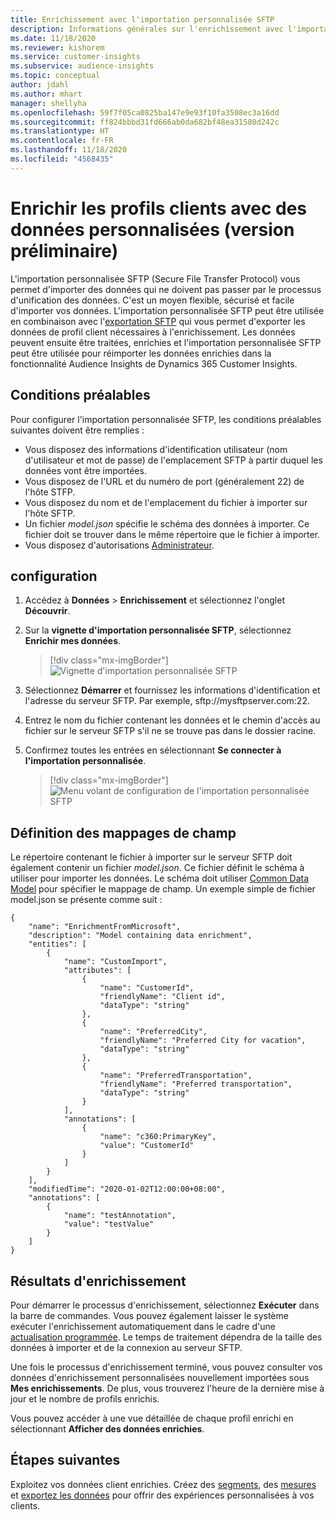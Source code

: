 ```yaml
---
title: Enrichissement avec l'importation personnalisée SFTP
description: Informations générales sur l'enrichissement avec l'importation personnalisée SFTP.
ms.date: 11/18/2020
ms.reviewer: kishorem
ms.service: customer-insights
ms.subservice: audience-insights
ms.topic: conceptual
author: jdahl
ms.author: mhart
manager: shellyha
ms.openlocfilehash: 59f7f05ca0825ba147e9e93f10fa3508ec3a16dd
ms.sourcegitcommit: ff824bbbd31fd666ab0da682bf48ea31580d242c
ms.translationtype: HT
ms.contentlocale: fr-FR
ms.lasthandoff: 11/18/2020
ms.locfileid: "4568435"
---
```

# <a name="enrich-customer-profiles-with-custom-data-preview"></a>Enrichir les profils clients avec des données personnalisées (version préliminaire)

L'importation personnalisée SFTP (Secure File Transfer Protocol) vous permet d'importer des données qui ne doivent pas passer par le processus d'unification des données. C'est un moyen flexible, sécurisé et facile d'importer vos données. L'importation personnalisée SFTP peut être utilisée en combinaison avec l'[exportation SFTP](export-sftp.md) qui vous permet d'exporter les données de profil client nécessaires à l'enrichissement. Les données peuvent ensuite être traitées, enrichies et l'importation personnalisée SFTP peut être utilisée pour réimporter les données enrichies dans la fonctionnalité Audience Insights de Dynamics 365 Customer Insights.

## <a name="prerequisites"></a>Conditions préalables

Pour configurer l'importation personnalisée SFTP, les conditions préalables suivantes doivent être remplies :

- Vous disposez des informations d'identification utilisateur (nom d'utilisateur et mot de passe) de l'emplacement SFTP à partir duquel les données vont être importées.
- Vous disposez de l'URL et du numéro de port (généralement 22) de l'hôte STFP.
- Vous disposez du nom et de l'emplacement du fichier à importer sur l'hôte SFTP.
- Un fichier *model.json* spécifie le schéma des données à importer. Ce fichier doit se trouver dans le même répertoire que le fichier à importer.
- Vous disposez d'autorisations [Administrateur](permissions.md#administrator).

## <a name="configuration"></a>configuration

1. Accédez à **Données** > **Enrichissement** et sélectionnez l'onglet **Découvrir**.

1. Sur la **vignette d'importation personnalisée SFTP**, sélectionnez **Enrichir mes données**.

   > [!div class="mx-imgBorder"]
   > ![Vignette d'importation personnalisée SFTP](media/SFTP_Custom_Import_tile.png "Vignette d'importation personnalisée SFTP")

1. Sélectionnez **Démarrer** et fournissez les informations d'identification et l'adresse du serveur SFTP. Par exemple, sftp://mysftpserver.com:22.

1. Entrez le nom du fichier contenant les données et le chemin d'accès au fichier sur le serveur SFTP s'il ne se trouve pas dans le dossier racine.

1. Confirmez toutes les entrées en sélectionnant **Se connecter à l'importation personnalisée**.

   > [!div class="mx-imgBorder"]
   > ![Menu volant de configuration de l'importation personnalisée SFTP](media/SFTP_Custom_Import_Configuration_flyout.png "Menu volant de configuration de l'importation personnalisée SFTP")

## <a name="defining-field-mappings"></a>Définition des mappages de champ 

Le répertoire contenant le fichier à importer sur le serveur SFTP doit également contenir un fichier *model.json*. Ce fichier définit le schéma à utiliser pour importer les données. Le schéma doit utiliser [Common Data Model](https://docs.microsoft.com/common-data-model/) pour spécifier le mappage de champ. Un exemple simple de fichier model.json se présente comme suit :

```
{
    "name": "EnrichmentFromMicrosoft",
    "description": "Model containing data enrichment",
    "entities": [
        {
            "name": "CustomImport",
            "attributes": [
                {
                    "name": "CustomerId",
                    "friendlyName": "Client id",
                    "dataType": "string"
                },
                {
                    "name": "PreferredCity",
                    "friendlyName": "Preferred City for vacation",
                    "dataType": "string"
                },
                {
                    "name": "PreferredTransportation",
                    "friendlyName": "Preferred transportation",
                    "dataType": "string"
                }
            ],
            "annotations": [
                {
                    "name": "c360:PrimaryKey",
                    "value": "CustomerId"
                }
            ]
        }
    ],
    "modifiedTime": "2020-01-02T12:00:00+08:00",
    "annotations": [
        {
            "name": "testAnnotation",
            "value": "testValue"
        }
    ]
}
```

## <a name="enrichment-results"></a>Résultats d'enrichissement

Pour démarrer le processus d'enrichissement, sélectionnez **Exécuter** dans la barre de commandes. Vous pouvez également laisser le système exécuter l'enrichissement automatiquement dans le cadre d'une [actualisation programmée](system.md#schedule-tab). Le temps de traitement dépendra de la taille des données à importer et de la connexion au serveur SFTP.

Une fois le processus d'enrichissement terminé, vous pouvez consulter vos données d'enrichissement personnalisées nouvellement importées sous **Mes enrichissements**. De plus, vous trouverez l'heure de la dernière mise à jour et le nombre de profils enrichis.

Vous pouvez accéder à une vue détaillée de chaque profil enrichi en sélectionnant **Afficher des données enrichies**.

## <a name="next-steps"></a>Étapes suivantes

Exploitez vos données client enrichies. Créez des [segments](segments.md), des [mesures](measures.md) et [exportez les données](export-destinations.md) pour offrir des expériences personnalisées à vos clients.


